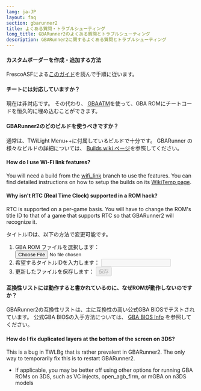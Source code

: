 ```yaml
---
lang: ja-JP
layout: faq
section: gbarunner2
title: よくある質問・トラブルシューティング
long_title: GBARunner2のよくある質問とトラブルシューティング
description: GBARunner2に関するよくある質問とトラブルシューティング
---
```


#### カスタムボーダーを作成・追加する方法
FrescoASFによる[このガイド](https://docs.google.com/document/d/1owjiW-1fHEbokrkK2ZuPFjR2-N9s1dXCCAM3ghWRtxk/edit?usp=sharing)を読んで手順に従います。

#### チートには対応していますか？
現在は非対応です。 その代わり、 [GBAATM](https://gbatemp.net/threads/gba-auto-trainer-maker-gbaatm.99334/)を使って、GBA ROMにチートコードを恒久的に埋め込むことができます。

#### GBARunner2のどのビルドを使うべきですか？
通常は、TWiLight Menu++に付属しているビルドで十分です。 GBARunner の様々なビルドの詳細については、 [Builds wiki ページ](https://wiki.ds-homebrew.com/gbarunner2/builds)を参照してください。

#### How do I use Wi-Fi link features?
You will need a build from the [wifi_link](https://github.com/Gericom/GBARunner2/tree/wifi_link) branch to use the features. You can find detailed instructions on how to setup the builds on its [WikiTemp page](https://wiki.gbatemp.net/wiki/GBARunner2/Link).

#### Why isn't RTC (Real Time Clock) supported in a ROM hack?
RTC is supported on a per-game basis. You will have to change the ROM's title ID to that of a game that supports RTC so that GBARunner2 will recognize it.

タイトルIDは、以下の方法で変更可能です。
1. <label for="file-input" class="form-label">GBA ROM ファイルを選択します：</label> <input id="file-input" class="form-control mb-2" type="file" onchange="loadRom(this.files[0])" />
1. <label for="file-input" class="form-label">希望するタイトルIDを入力します：</label> <input id="tid-input" class="form-control mb-2" type="text" maxlength="4" onchange="updateTid(this.value)" disabled />
1. <label for="file-input" class="form-label">更新したファイルを保存します：</label> <input id="save" class="btn btn-secondary" type="button" value="保存" onclick="save()" disabled />

<script src="/assets/js/change-gba-tid.js"></script>

#### 互換性リストには動作すると書かれているのに、なぜROMが動作しないのですか？
GBARunner2の互換性リストは、主に互換性の高い公式GBA BIOSでテストされています。 公式GBA BIOSの入手方法については、 [GBA BIOS Info](https://wiki.ds-homebrew.com/gbarunner2/bios) を参照してください。

#### How do I fix duplicated layers at the bottom of the screen on 3DS?
This is a bug in TWLBg that is rather prevalent in GBARunner2. The only way to temporarily fix this is to restart GBARunner2.
- If applicable, you may be better off using other options for running GBA ROMs on 3DS, such as VC injects, open_agb_firm, or mGBA on n3DS models
